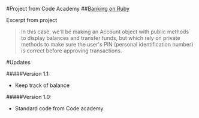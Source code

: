 #Project from Code Academy
##[Banking on Ruby](http://www.codecademy.com/courses/ruby-beginner-en-0i8v1/0/1?curriculum_id=5059f8619189a5000201fbcb)

Excerpt from project
>In this case, we'll be making an Account object with public methods to display balances and transfer funds, but which
rely on private methods to make sure the user's PIN (personal identification number) is correct before approving
transactions.

#Updates

#####Version 1.1:
* Keep track of balance

#####Version 1.0:
* Standard code from Code academy